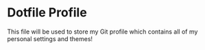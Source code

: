 # Dotfile Profile

This file will be used to store my Git profile which contains all of my personal settings and themes!
